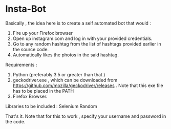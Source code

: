 # Insta-Bot

Basically , the idea here is to create a self automated bot that would :
1. Fire up your Firefox browser
2. Open up instagram.com and log in with your provided credentials.
3. Go to any random hashtag from the list of hashtags provided earlier in the source code.
4. Automatically likes the photos in the said hashtag.


Requirements :

1.  Python (preferably 3.5 or greater than that )
2.  geckodriver.exe , which can be downloaded from https://github.com/mozilla/geckodriver/releases . Note that this exe file has to be placed in the PATH 
3.  Firefox Browser.

Libraries to be included :
    Selenium
    Random


That's it. 
Note that for this to work , specify your username and password in the code.
